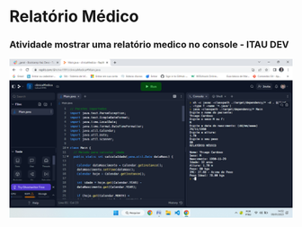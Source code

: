 # Relatório Médico
### Atividade mostrar uma relatório medico no console - ITAU DEV

![Imagem](https://github.com/tchio1991/Relatorio-medico-java/blob/main/Imagem%20do%20Projeto/Relatorio.png)
